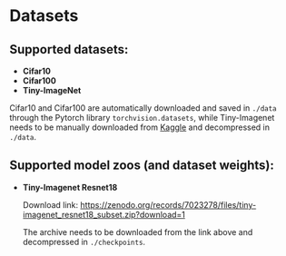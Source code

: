 # Datasets

## Supported datasets:
- **Cifar10**
- **Cifar100**
- **Tiny-ImageNet**

Cifar10 and Cifar100 are automatically downloaded and saved in `./data` 
through the Pytorch library `torchvision.datasets`, while Tiny-Imagenet needs to be manually downloaded from [Kaggle](https://www.kaggle.com/datasets/akash2sharma/tiny-imagenet) and decompressed in `./data`.

## Supported model zoos (and dataset weights):
- **Tiny-Imagenet Resnet18**

    Download link: https://zenodo.org/records/7023278/files/tiny-imagenet_resnet18_subset.zip?download=1

    The archive needs to be downloaded from the link above and decompressed in `./checkpoints`.